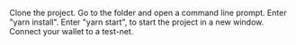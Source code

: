 Clone the project.
Go to the folder and open a command line prompt.
Enter "yarn install".
Enter "yarn start", to start the project in a new window.
Connect your wallet to a test-net.
